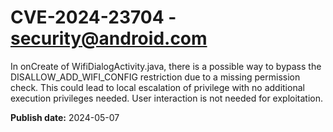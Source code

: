 # CVE-2024-23704 - security@android.com

In onCreate of WifiDialogActivity.java, there is a possible way to bypass the DISALLOW_ADD_WIFI_CONFIG restriction due to a missing permission check. This could lead to local escalation of privilege with no additional execution privileges needed. User interaction is not needed for exploitation.

**Publish date:** 2024-05-07

